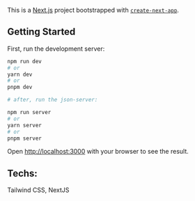 This is a [Next.js](https://nextjs.org/) project bootstrapped with [`create-next-app`](https://github.com/vercel/next.js/tree/canary/packages/create-next-app).

## Getting Started

First, run the development server:

```bash
npm run dev
# or
yarn dev
# or
pnpm dev

# after, run the json-server:

npm run server
# or
yarn server
# or
pnpm server
```

Open [http://localhost:3000](http://localhost:3000) with your browser to see the result.

## Techs: 
Tailwind CSS, 
NextJS
